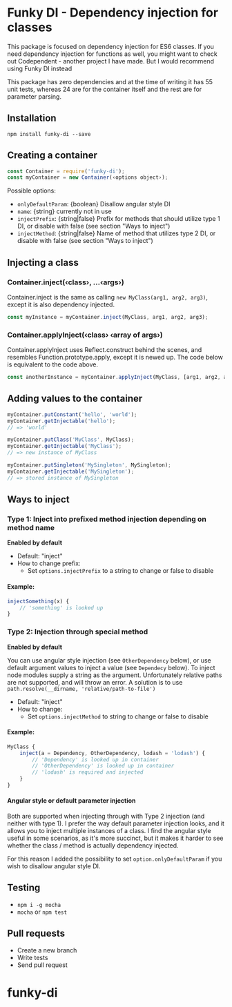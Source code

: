 Funky DI - Dependency injection for classes
===========================================

This package is focused on dependency injection for
ES6 classes. If you need dependency injection for
functions as well, you might want to check out
Codependent - another project I have made.
But I would recommend using Funky DI instead

This package has zero dependencies and at the time
of writing it has 55 unit tests, whereas 24 are for the
container itself and the rest are for parameter parsing.

Installation
------------

`npm install funky-di --save`

Creating a container
--------------------

```javascript
const Container = require('funky-di');
const myContainer = new Container(‹options object›);
```

Possible options:
* `onlyDefaultParam`: {boolean} Disallow angular style DI
* `name`: {string} currently not in use
* `injectPrefix`: {string|false} Prefix for methods that should utilize type 1 DI, or disable with false (see section "Ways to inject")
* `injectMethod`: {string|false} Name of method that utilizes type 2 DI, or disable with false (see section "Ways to inject")

Injecting a class
-----------------

### Container.inject(‹class›, ...‹args›)

Container.inject is the same as calling `new MyClass(arg1, arg2, arg3)`,
except it is also dependency injected.

```javascript
const myInstance = myContainer.inject(MyClass, arg1, arg2, arg3);
```

### Container.applyInject(‹class› ‹array of args›)

Container.applyInject uses Reflect.construct behind the scenes,
and resembles Function.prototype.apply, except it is newed up.
The code below is equivalent to the code above.

```javascript
const anotherInstance = myContainer.applyInject(MyClass, [arg1, arg2, arg3]);
```

Adding values to the container
------------------------------

```javascript
myContainer.putConstant('hello', 'world');
myContainer.getInjectable('hello');
// => 'world'

myContainer.putClass('MyClass', MyClass);
myContainer.getInjectable('MyClass');
// => new instance of MyClass

myContainer.putSingleton('MySingleton', MySingleton);
myContainer.getInjectable('MySingleton');
// => stored instance of MySingleton
```

Ways to inject
--------------

### Type 1: Inject into prefixed method injection depending on method name

**Enabled by default**

* Default: "inject"
* How to change prefix:
    * Set `options.injectPrefix` to a string to change or false to disable

#### Example:
```javascript
injectSomething(x) {
    // 'something' is looked up
}
```

### Type 2: Injection through special method

**Enabled by default**

You can use angular style injection (see `OtherDependency` below),
or use default argument values to inject a value (see `Dependecy` below).
To inject node modules supply a string as the argument. Unfortunately
relative paths are not supported, and will throw an error.
A solution is to use `path.resolve(__dirname, 'relative/path-to-file')`

* Default: "inject"
* How to change:
    * Set `options.injectMethod` to string to change or false to disable

#### Example:
```javascript
MyClass {
    inject(a = Dependency, OtherDependency, lodash = 'lodash') {
        // 'Dependency' is looked up in container
        // 'OtherDependency' is looked up in container
        // 'lodash' is required and injected
    }
}
```

#### Angular style or default parameter injection

Both are supported when injecting through with Type 2
injection (and neither with type 1). I prefer the way
default parameter injection looks, and it allows you
to inject multiple instances of a class. I find
the angular style useful in some scenarios, as it's
more succinct, but it makes it harder to see whether
the class / method is actually dependency injected.

For this reason I added the possibility to set
`option.onlyDefaultParam` if you wish to disallow
angular style DI.

Testing
-------

* `npm i -g mocha`
* `mocha` or `npm test`

Pull requests
-------------

* Create a new branch
* Write tests
* Send pull request
# funky-di
